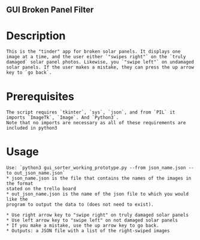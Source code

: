 GUI Broken Panel Filter
---
# Description
	This is the "tinder" app for broken solar panels. It displays one image at a time, and the user either `"swipes right"` on the `truly damaged` solar panel photos. Likewise, you `"swipe left"` on undamaged solar panels. If the user makes a mistake, they can press the up arrow key to `go back`.

# Prerequisites
	The script requires `tkinter`, `sys`, `json`, and from `PIL` it imports `ImageTk`, `Image`. And `Python3`.
	Note that no imports are necessary as all of these requirements are included in python3

# Usage
	Use: `python3 gui_sorter_working_prototype.py --from json_name.json --to out_json_name.json`
	* json_name.json is the file that contains the names of the images in the format
	stated on the trello board
	* out_json_name.json is the name of the json file to which you would like the
	program to output the data to (does not need to exist).

	* Use right arrow key to "swipe right" on truly damaged solar panels
	* Use left arrow key to "swipe left" on not damaged solar panels
	* If you make a mistake, use the up arrow key to go back.
	* Outputs: a JSON file with a list of the right-swiped images
